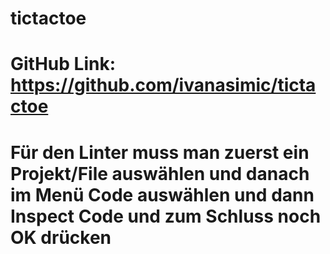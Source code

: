 # tictactoe

# GitHub Link: https://github.com/ivanasimic/tictactoe

# Für den Linter muss man zuerst ein Projekt/File auswählen und danach im Menü Code auswählen und dann Inspect Code und zum Schluss noch OK drücken